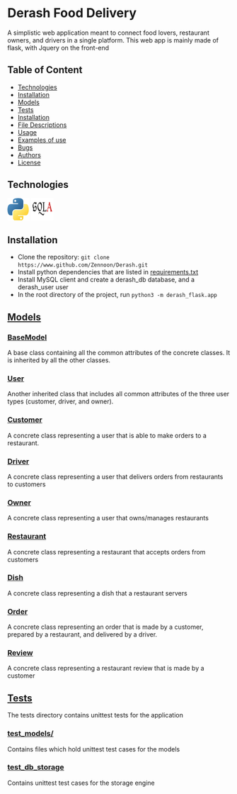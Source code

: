 # Derash Food Delivery
A simplistic web application meant to connect food lovers, restaurant owners, and drivers in a single platform. This web app is mainly made of flask, with Jquery on the front-end

## Table of Content
* [Technologies](#technologies)
* [Installation](#installation)
* [Models](#models)
* [Tests](#tests)
* [Installation](#installation)
* [File Descriptions](#file-descriptions)
* [Usage](#usage)
* [Examples of use](#examples-of-use)
* [Bugs](#bugs)
* [Authors](#authors)
* [License](#license)

## Technologies
<img src="tech_logos/python-logo.png" width="50" height="50">
<img src="tech_logos/sqlalchemy-logo.png" width="50" height="50">

## Installation
* Clone the repository: `git clone https://www.github.com/Zennoon/Derash.git`
* Install python dependencies that are listed in [requirements.txt](./requirements.txt)
* Install MySQL client and create a derash_db database, and a derash_user user
* In the root directory of the project, run `python3 -m derash_flask.app`

## [Models](models)
### [BaseModel](models/base_model.py)
A base class containing all the common attributes of the concrete classes. It is inherited by all the other classes.
### [User](models/user.py)
Another inherited class that includes all common attributes of the three user types (customer, driver, and owner).
### [Customer](models/customer.py)
A concrete class representing a user that is able to make orders to a restaurant.
### [Driver](models/driver.py)
A concrete class representing a user that delivers orders from restaurants to customers
### [Owner](models/owner.py)
A concrete class representing a user that owns/manages restaurants
### [Restaurant](models/restaurant.py)
A concrete class representing a restaurant that accepts orders from customers
### [Dish](models/dish.py)
A concrete class representing a dish that a restaurant servers
### [Order](models/order.py)
A concrete class representing an order that is made by a customer, prepared by a restaurant, and delivered by a driver.
### [Review](models/review.py)
A concrete class representing a restaurant review that is made by a customer

## [Tests](tests)
The tests directory contains unittest tests for the application
### [test_models/](tests/test_models/)
Contains files which hold unittest test cases for the models
### [test_db_storage](tests/test_models/test_engine/test_db_storage.py)
Contains unittest test cases for the storage engine

